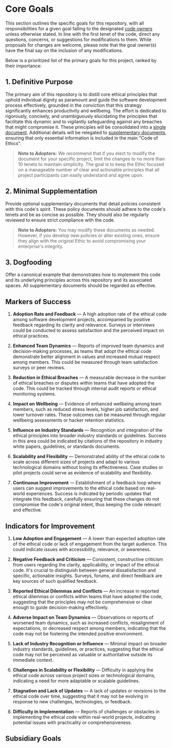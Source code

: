 # Core Goals

This section outlines the specific goals for this repository, with all responsibilities for a given goal falling to the designated [code owners](./CODEOWNERS) unless otherwise stated. In line with the first tenet of the code, direct any questions, concerns, or suggestions for modifications to them. While proposals for changes are welcome, please note that the goal owner(s) have the final say on the inclusion of any modifications.

Below is a prioritized list of the primary goals for this project, ranked by their importance:

## 1. Definitive Purpose

The primary aim of this repository is to distill core ethical principles that uphold individual dignity as paramount and guide the software development process effectively, grounded in the conviction that this strategy significantly enhances productivity and wellbeing. The effort is dedicated to rigorously, concisely, and unambiguously elucidating the principles that facilitate this dynamic and to vigilantly safeguarding against any breaches that might compromise it. These principles will be consolidated into a [single document](/CoE.md). Additional details will be relegated to [supplementary documents](#2-minimal-supplementation), ensuring that only essential information is included in the main "Code of Ethics".

   > **Note to Adopters:** We recommend that if you elect to modify the document for your specific project, limit the changes to no more than 10 tenets to maintain simplicity. The goal is to keep the Ethic focused on a manageable number of clear and actionable principles that all project participants can easily understand and agree upon.

## 2. Minimal Supplementation

   Provide optional supplementary documents that detail policies consistent with this code's spirit. These policy documents should adhere to the code's tenets and be as concise as possible. They should also be regularly reviewed to ensure strict compliance with the code.

   > **Note to Adopters:** You may modify these documents as needed. However, if you develop new policies or alter existing ones, ensure they align with the original Ethic to avoid compromising your enterprise's integrity.

## 3. Dogfooding

   Offer a canonical example that demonstrates how to implement this code and its underlying principles across this repository and its associated spaces. All supplementary documents should be regarded as effective.

## Markers of Success

1. **Adoption Rate and Feedback** —
   A high adoption rate of the ethical code among software development projects, accompanied by positive feedback regarding its clarity and relevance. Surveys or interviews could be conducted to assess satisfaction and the perceived impact on ethical practices.

2. **Enhanced Team Dynamics** —
   Reports of improved team dynamics and decision-making processes, as teams that adopt the ethical code demonstrate better alignment in values and increased mutual respect among members. This could be measured through team satisfaction surveys or peer reviews.

3. **Reduction in Ethical Breaches** —
   A measurable decrease in the number of ethical breaches or disputes within teams that have adopted the code. This could be tracked through internal audit reports or ethical monitoring systems.

4. **Impact on Wellbeing** —
   Evidence of enhanced wellbeing among team members, such as reduced stress levels, higher job satisfaction, and lower turnover rates. These outcomes can be measured through regular wellbeing assessments or hacker retention statistics.

5. **Influence on Industry Standards** —
   Recognition and integration of the ethical principles into broader industry standards or guidelines. Success in this area could be indicated by citations of the repository in industry white papers, guidelines, or standards documents.

6. **Scalability and Flexibility** —
   Demonstrated ability of the ethical code to scale across different sizes of projects and adapt to various technological domains without losing its effectiveness. Case studies or pilot projects could serve as evidence of scalability and flexibility.

7. **Continuous Improvement** —
   Establishment of a feedback loop where users can suggest improvements to the ethical code based on real-world experiences. Success is indicated by periodic updates that integrate this feedback, carefully ensuring that these changes do not compromise the code's original intent, thus keeping the code relevant and effective.

## Indicators for Improvement

1. **Low Adoption and Engagement** —
   A lower than expected adoption rate of the ethical code or lack of engagement from the target audience. This could indicate issues with accessibility, relevance, or awareness.

2. **Negative Feedback and Criticism** —
   Consistent, constructive criticism from users regarding the clarity, applicability, or impact of the ethical code. It's crucial to distinguish between general dissatisfaction and specific, actionable insights. Surveys, forums, and direct feedback are key sources of such qualified feedback.

3. **Reported Ethical Dilemmas and Conflicts** —
   An increase in reported ethical dilemmas or conflicts within teams that have adopted the code, suggesting that the principles may not be comprehensive or clear enough to guide decision-making effectively.

4. **Adverse Impact on Team Dynamics** —
   Observations or reports of worsened team dynamics, such as increased conflicts, misalignment of expectations, or decreased respect among members, indicating that the code may not be fostering the intended positive environment.

5. **Lack of Industry Recognition or Influence** —
   Minimal impact on broader industry standards, guidelines, or practices, suggesting that the ethical code may not be perceived as valuable or authoritative outside its immediate context.

6. **Challenges in Scalability or Flexibility** —
   Difficulty in applying the ethical code across various project sizes or technological domains, indicating a need for more adaptable or scalable guidelines.

7. **Stagnation and Lack of Updates** —
   A lack of updates or revisions to the ethical code over time, suggesting that it may not be evolving in response to new challenges, technologies, or feedback.

8. **Difficulty in Implementation** —
   Reports of challenges or obstacles in implementing the ethical code within real-world projects, indicating potential issues with practicality or comprehensiveness.

## Subsidiary Goals

<!--- TODO -->
